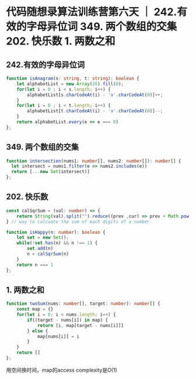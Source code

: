 # 代码随想录算法训练营第六天 ｜ 242.有效的字母异位词  349. 两个数组的交集 202. 快乐数 1. 两数之和

## 242.有效的字母异位词


```typescript
function isAnagram(s: string, t: string): boolean {
    let alphabetList = new Array(26).fill(0);
    for(let i = 0 ; i < s.length; i++) {
        alphabetList[s.charCodeAt(i) - 'a'.charCodeAt(0)]++; 
    }
    for(let i = 0 ; i < t.length; i++) {
        alphabetList[t.charCodeAt(i) - 'a'.charCodeAt(0)]--; 
    }
    return alphabetList.every(e => e === 0)
};
```

## 349. 两个数组的交集 


```typescript
function intersection(nums1: number[], nums2: number[]): number[] {
  let intersect = nums1.filter(e => nums2.includes(e)) 
  return [...new Set(intersect)]
};
```

## 202. 快乐数

```typescript
const calSqrSum = (val: number) => {
    return String(val).split("").reduce((prev ,cur) => prev + Math.pow(parseInt(cur), 2), 0);
} // way to calcuate the sum of each digits of a number

function isHappy(n: number): boolean {
    let set = new Set();
    while(!set.has(n) && n !== 1) {
        set.add(n)
        n = calSqrSum(n)
    }
    return n === 1
};

```

## 1. 两数之和

```typescript
function twoSum(nums: number[], target: number): number[] {
    const map = {}
    for(let i = 0; i < nums.length; i++) {
        if((target - nums[i]) in map) {
            return [i, map[target - nums[i]]]
        } else {
            map[nums[i]] = i
        }
    }
    return []
};
```
用空间换时间，map的access complexity是O(1)